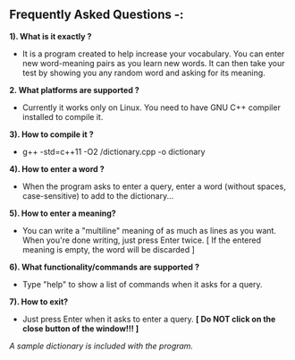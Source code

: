 
Frequently Asked Questions -:
-----------------------------

**1). What is it exactly ?**
  - It is a program created to help increase your vocabulary.
    You can enter new word-meaning pairs as you learn new words.
    It can then take your test by showing you any random word and asking for its meaning.
  
**2. What platforms are supported ?**
  - Currently it works only on Linux. You need to have GNU C++ compiler installed to compile it.
  
**3). How to compile it ?**
  - g++ -std=c++11 -O2  *<Enter path here>*/dictionary.cpp -o dictionary
  
**4). How to enter a word ?**  
  - When the program asks to enter a query, enter a word (without spaces, case-sensitive) to add to the dictionary...
   
**5). How to enter a meaning?**
  - You can write a "multiline" meaning of as much as lines as you want.
    When you're done writing, just press Enter twice.
    [ If the entered meaning is empty, the word will be discarded ]

**6). What functionality/commands are supported ?**
  - Type "help" to show a list of commands when it asks for a query.
  
**7). How to exit?**
  - Just press Enter when it asks to enter a query.
  **[ Do NOT click on the close button of the window!!! ]**    
  
  *A sample dictionary is included with the program.* 


